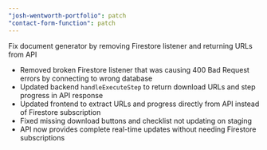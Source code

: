 ```yaml
---
"josh-wentworth-portfolio": patch
"contact-form-function": patch
---
```


Fix document generator by removing Firestore listener and returning URLs from API

- Removed broken Firestore listener that was causing 400 Bad Request errors by connecting to wrong database
- Updated backend `handleExecuteStep` to return download URLs and step progress in API response
- Updated frontend to extract URLs and progress directly from API instead of Firestore subscription
- Fixed missing download buttons and checklist not updating on staging
- API now provides complete real-time updates without needing Firestore subscriptions
